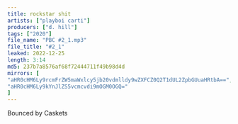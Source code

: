 ```yaml
---
title: rockstar shit
artists: ["playboi carti"]
producers: ["d. hill"]
tags: ["2020"]
file_name: "PBC #2_1.mp3"
file_title: "#2_1"
leaked: 2022-12-25
length: 3:14
md5: 237b7a8576af68f72444711f49b98d4d
mirrors: [
"aHR0cHM6Ly9rcmFrZW5maWxlcy5jb20vdmlldy9wZXFCZ0Q2T1dUL2ZpbGUuaHRtbA==",
"aHR0cHM6Ly9kYnJlZS5vcmcvdi9mOGM0OGQ="
]
---
```

Bounced by Caskets
